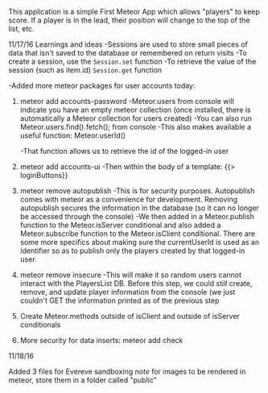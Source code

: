 
This application is a simple First Meteor App which allows "players" to keep score.  If a player is in the lead, their position will change to the top of the list, etc.

<!-- http://meteortips.com/first-meteor-tutorial -->


11/17/16  Learnings and ideas
-Sessions are used to store small pieces of data that isn't saved to the database or remembered on return visits
-To create a session, use the  ```Session.set``` function
-To retrieve the value of the session (such as item.id) ```Session.get``` function

-Added more meteor packages for user accounts today:
1. meteor add accounts-password
  -Meteor.users from console will indicate you have an empty meteor collection (once installed, there is automatically a Meteor collection for users created)
  -You can also run Meteor.users.find().fetch(); from console
  -This also makes available a useful function:
     Meteor.userId()   

    -That function allows us to retrieve the id of the logged-in user

2. meteor add accounts-ui
  -Then within the body of a template:   {{> loginButtons}}

3.  meteor remove autopublish
  -This is for security purposes.  Autopublish comes with meteor as a convenience for development.  Removing autopublish secures the information in the database (so it can no longer be accessed through the console)
  -We then added in a Meteor.publish function to the Meteor.isServer conditional and also added a Meteor.subscribe function to the Meteor.isClient conditional.  There are some more specifics about making sure the currentUserId is used as an identifier so as to publish only the players created by that logged-in user.

4. meteor remove insecure
  -This will make it so random users cannot interact with the PlayersList DB. Before this step, we could still create, remove, and update player information from the console (we just couldn't GET the information printed as of the previous step

5.  Create Meteor.methods outside of isClient and outside of isServer conditionals

6.  More security for data inserts:    meteor add check

11/18/16

Added 3 files for Evereve sandboxing
*note*  for images to be rendered in meteor, store them in a folder called "public"

